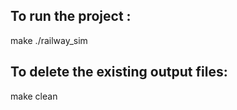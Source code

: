 <h2>To run the project : </h2>
make
./railway_sim

<h2>To delete the existing output files:</h2>
make clean
